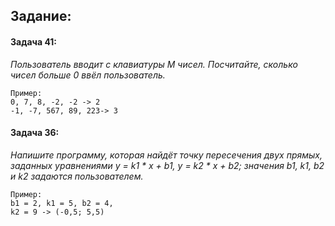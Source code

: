 ## Задание:

#### Задача 41:

_Пользователь вводит с клавиатуры M чисел. Посчитайте, сколько чисел больше 0 ввёл пользователь._

```text
Пример:
0, 7, 8, -2, -2 -> 2
-1, -7, 567, 89, 223-> 3
```

#### Задача 36:

_Напишите программу, которая найдёт точку пересечения двух прямых, заданных уравнениями y = k1 * x + b1, y = k2 * x + b2; значения b1, k1, b2 и k2 задаются пользователем._

```text
Пример:
b1 = 2, k1 = 5, b2 = 4,
k2 = 9 -> (-0,5; 5,5)
```
